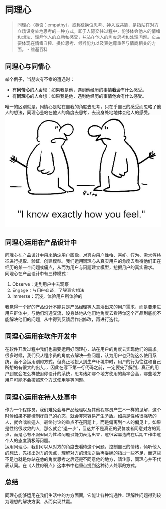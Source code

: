 # 同理心 #

> 同理心（英语：empathy），或称做换位思考、神入或共情，是指站在对方立场设身处地思考的一种方式，即于人际交往过程中，能够体会他人的情绪和想法、理解他人的立场和感受，并站在他人的角度思考和处理问题。它主要体现在情绪自控、换位思考、倾听能力以及表达尊重等与情商相关的方面。 - 维基百科

## 同理心与同情心 ##
举个例子，当朋友有不幸的遭遇时：
- 有**同情心**的人会想：如果我是他，遇到他经历的事情**我**会有什么感受。
- 有**同理心**的人会想：如果我是他，遇到他经历的事情**他**会有什么感受。

唯一的区别就是，同情心是站在自我的角度去思考，只在乎自己的感受而忽略了他人的想法，同理心是站在他人的角度去思考，去设身处地地体会他人的感受。
![](https://github.com/yongjianmeng/blog/blob/master/images/%E5%90%8C%E7%90%86%E5%BF%83-0.png)

## 同理心运用在产品设计中 ##
同理心在产品设计中用来确定用户画像，对真实用户性格、喜好、行为、需求等特征进行提取、验证、创建模型。我们运用同理心从真实用户的角度去看待他们正在经历的某一个问题或痛点，从而为用户与问题建立模型，挖掘用户的真实需求。  
同理心在产品设计中有三种模式：  
1. Observe：走到用户中去观察
2. Engage：与用户交谈，了解真实想法
3. Immerse：沉浸，体验用户所体验的

我觉得一个好的产品设计不能只是产品经理等人意淫出来的用户需求，而是要走进用户群体中，与他们沟通交流，设身处地从他们地角度去看待你这个产品到底能不能解决他们的问题，从中得到反馈后作出修改，再进行迭代。

## 同理心运用在软件开发中 ##
在软件开发过程中我们也需要运用好同理心，站在用户的角度去实现他们的需求。很多时候，我们只从程序员的角度去解决一些问题，认为用户也只能这么使用系统，而不会运用别的方式，但真正地投入到生产环境中时，用户的行为往往和自己所想的有很大的出入，，因此在写下第一行代码之前，一定要先了解到，真正的用户到底会怎么样使用你设计的系统，思考诸如哪个地方使用的频率会高，哪些地方用户可能不会按照这个方式使用等等问题。

## 同理心运用在待人处事中 ##
作为一个程序员，我们难免会与产品经理以及其他程序员产生不一样的见解，这个时候如果不能控制好自己的心态，就会非常容易产生矛盾。如果是性格很强势的人，就会咄咄逼人，最终讨论的重点不在问题上，而是偏离到个人的偏见上。如果是性格很收敛的人，那么就会“退一步”，但这并不是真正的妥协或者同意对方的观点，而是心有不服但因为性格问题没能力表达出来，这很容易造成在后期工作中这个人的态度消极等问题。  
运用同理心，我们可以从对方的角度去看待这个问题，控制自己的情绪，倾听他人的想法，先找出对方的优点，理解对方的想法之后再委婉的指出一些不足，而这些不足也就是你站在他的角度思考之后还是不同意他的地方，请注意，同理心并不代表认同。在《人性的弱点》这本书中也重点提到这种待人处事的方式。

## 总结 ##
同理心能够运用在我们生活中的方方面面，它能让各种沟通性、理解性问题得到较为理想的解决方案，从而实现共赢。


